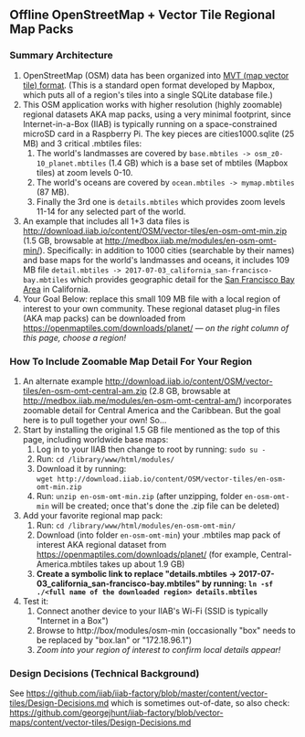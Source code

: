 ## Offline OpenStreetMap + Vector Tile Regional Map Packs

### Summary Architecture

1. OpenStreetMap (OSM) data has been organized into <a href=https://www.mapbox.com/vector-tiles/specification/>MVT (map vector tile) format</a>.  (This is a standard open format developed by Mapbox, which puts all of a region's tiles into a single SQLite database file.)
1. This OSM application works with higher resolution (highly zoomable) regional datasets AKA map packs, using a very minimal footprint, since Internet-in-a-Box (IIAB) is typically running on a space-constrained microSD card in a Raspberry Pi.  The key pieces are cities1000.sqlite (25 MB) and 3 critical .mbtiles files:
   1. The world's landmasses are covered by `base.mbtiles -> osm_z0-10_planet.mbtiles` (1.4 GB) which is a base set of mbtiles (Mapbox tiles) at zoom levels 0-10.
   1. The world's oceans are covered by `ocean.mbtiles -> mymap.mbtiles` (87 MB).
   1. Finally the 3rd one is `details.mbtiles` which provides zoom levels 11-14 for any selected part of the world.
1. An example that includes all 1+3 data files is http://download.iiab.io/content/OSM/vector-tiles/en-osm-omt-min.zip (1.5 GB, browsable at http://medbox.iiab.me/modules/en-osm-omt-min/).  Specifically: in addition to 1000 cities (searchable by their names) and base maps for the world's landmasses and oceans, it includes 109 MB file `detail.mbtiles -> 2017-07-03_california_san-francisco-bay.mbtiles` which provides geographic detail for the <a href=https://openmaptiles.com/downloads/north-america/us/california/san-francisco-bay/>San Francisco Bay Area</a> in California.
1. Your Goal Below: replace this small 109 MB file with a local region of interest to your own community.  These regional dataset plug-in files (AKA map packs) can be downloaded from https://openmaptiles.com/downloads/planet/ &mdash; <i>on the right column of this page, choose a region!</i>

### How To Include Zoomable Map Detail For Your Region

1. An alternate example http://download.iiab.io/content/OSM/vector-tiles/en-osm-omt-central-am.zip (2.8 GB, browsable at http://medbox.iiab.me/modules/en-osm-omt-central-am/) incorporates zoomable detail for Central America and the Caribbean.  But the goal here is to pull together your own!  So...
1. Start by installing the original 1.5 GB file mentioned as the top of this page, including worldwide base maps:
   1. Log in to your IIAB then change to root by running: `sudo su -`
   1. Run: `cd /library/www/html/modules/`
   1. Download it by running:<br>`wget http://download.iiab.io/content/OSM/vector-tiles/en-osm-omt-min.zip`
   1. Run: `unzip en-osm-omt-min.zip` (after unzipping, folder `en-osm-omt-min` will be created; once that's done the .zip file can be deleted)
1. Add your favorite regional map pack:
   1. Run: `cd /library/www/html/modules/en-osm-omt-min/`
   1. Download (into folder `en-osm-omt-min`) your .mbtiles map pack of interest AKA regional dataset from https://openmaptiles.com/downloads/planet/ (for example, Central-America.mbtiles takes up about 1.9 GB)
   1. <b>Create a symbolic link to replace "details.mbtiles -> 2017-07-03_california_san-francisco-bay.mbtiles" by running: `ln -sf ./<full name of the downloaded region> details.mbtiles`</b>
1. Test it:
   1. Connect another device to your IIAB's Wi-Fi (SSID is typically "Internet in a Box")
   1. Browse to http://box/modules/osm-min (occasionally "box" needs to be replaced by "box.lan" or "172.18.96.1")
   1. <i>Zoom into your region of interest to confirm local details appear!</i>

### Design Decisions (Technical Background)

See https://github.com/iiab/iiab-factory/blob/master/content/vector-tiles/Design-Decisions.md which is sometimes out-of-date, so also check: https://github.com/georgejhunt/iiab-factory/blob/vector-maps/content/vector-tiles/Design-Decisions.md
